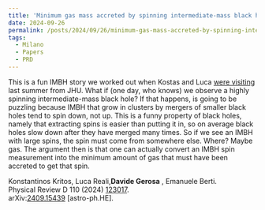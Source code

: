 ```yaml
---
title: 'Minimum gas mass accreted by spinning intermediate-mass black holes in stellar clusters'
date: 2024-09-26
permalink: /posts/2024/09/26/minimum-gas-mass-accreted-by-spinning-intermediate-mass-black-holes-in-stellar-clusters
tags:
  - Milano
  - Papers
  - PRD
---
```


This is a fun IMBH story we worked out when Kostas and Luca [were visiting](<../../../../../index.html?p=6083>) last summer from JHU. What if (one day, who knows) we observe a highly spinning intermediate-mass black hole? If that happens, is going to be puzzling because IMBH that grow in clusters by mergers of smaller black holes tend to spin down, not up. This is a funny property of black holes, namely that extracting spins is easier than putting it in, so on average black holes slow down after they have merged many times. So if we see an IMBH with large spins, the spin must come from somewhere else. Where? Maybe gas. The argument then is that one can actually convert an IMBH spin measurement into the minimum amount of gas that must have been accreted to get that spin. 

Konstantinos Kritos, Luca Reali,**Davide Gerosa** , Emanuele Berti.  
Physical Review D 110 (2024) [123017](<https://journals.aps.org/prd/abstract/10.1103/PhysRevD.110.123017>).  
arXiv:[](<https://arxiv.org/abs/2204.00026>)[](<https://arxiv.org/abs/2204.03423>)[2409.15439](<https://arxiv.org/abs/2409.15439>) [astro-ph.HE].

